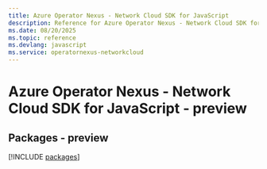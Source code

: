 ```yaml
---
title: Azure Operator Nexus - Network Cloud SDK for JavaScript
description: Reference for Azure Operator Nexus - Network Cloud SDK for JavaScript
ms.date: 08/20/2025
ms.topic: reference
ms.devlang: javascript
ms.service: operatornexus-networkcloud
---
```

# Azure Operator Nexus - Network Cloud SDK for JavaScript - preview
## Packages - preview
[!INCLUDE [packages](operator-nexus---network-cloud-index.md)]